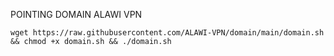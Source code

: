POINTING DOMAIN ALAWI VPN
<pre><code>wget https://raw.githubusercontent.com/ALAWI-VPN/domain/main/domain.sh && chmod +x domain.sh && ./domain.sh<code></pre>
